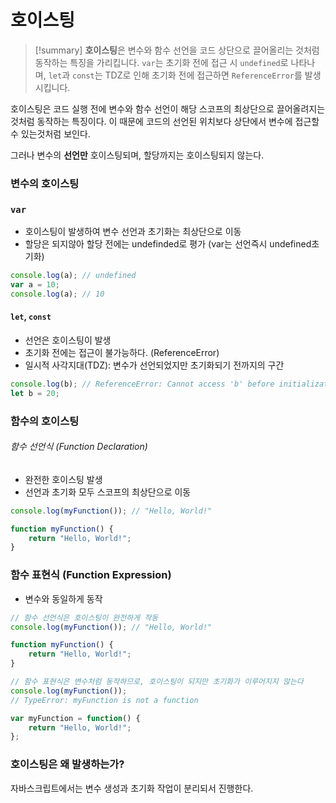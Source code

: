 # 호이스팅

>[!summary]
>**호이스팅**은 변수와 함수 선언을 코드 상단으로 끌어올리는 것처럼 동작하는 특징을 가리킵니다. `var`는 초기화 전에 접근 시 `undefined`로 나타나며, `let`과 `const`는 TDZ로 인해 초기화 전에 접근하면 `ReferenceError`를 발생시킵니다.

호이스팅은 코드 실행 전에 변수와 함수 선언이 해당 스코프의 최상단으로 끌어올려지는 것처럼 동작하는 특징이다.  이 때문에 코드의 선언된 위치보다 상단에서 변수에 접근할 수 있는것처럼 보인다.

그러나 변수의 **선언만** 호이스팅되며, 할당까지는 호이스팅되지 않는다.

### 변수의 호이스팅

### `var`
- 호이스팅이 발생하여 변수 선언과 초기화는 최상단으로 이동
- 할당은 되지않아 할당 전에는 undefinded로 평가 (var는 선언즉시 undefined초기화)
```typescript
console.log(a); // undefined
var a = 10;
console.log(a); // 10
```

#### `let`, `const`
- 선언은 호이스팅이 발생
- 초기화 전에는 접근이 불가능하다. (ReferenceError)
- 일시적 사각지대(TDZ): 변수가 선언되었지만 초기화되기 전까지의 구간
```typescript
console.log(b); // ReferenceError: Cannot access 'b' before initialization
let b = 20;
```

### 함수의 호이스팅

###### 함수 선언식 (Function Declaration)
- 완전한 호이스팅 발생
- 선언과 초기화 모두 스코프의 최상단으로 이동
```typescript
console.log(myFunction()); // "Hello, World!" 

function myFunction() { 
	return "Hello, World!"; 
} 
```


### 함수 표현식 (Function Expression)
- 변수와 동일하게 동작

```typescript
// 함수 선언식은 호이스팅이 완전하게 작동 
console.log(myFunction()); // "Hello, World!" 

function myFunction() { 
	return "Hello, World!"; 
} 

// 함수 표현식은 변수처럼 동작하므로, 호이스팅이 되지만 초기화가 이루어지지 않는다 
console.log(myFunction()); 
// TypeError: myFunction is not a function 

var myFunction = function() { 
	return "Hello, World!"; 
};
```

### 호이스팅은 왜 발생하는가?
자바스크립트에서는 변수 생성과 초기화  작업이 분리되서 진행한다.

